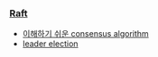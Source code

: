 ### [Raft](http://blog.seulgi.kim/search/label/Raft)
* [이해하기 쉬운 consensus algorithm](http://blog.seulgi.kim/2017/11/raft-consensus-algorithm.html)
* [leader election](http://blog.seulgi.kim/2017/12/raft-leader-election.html)
